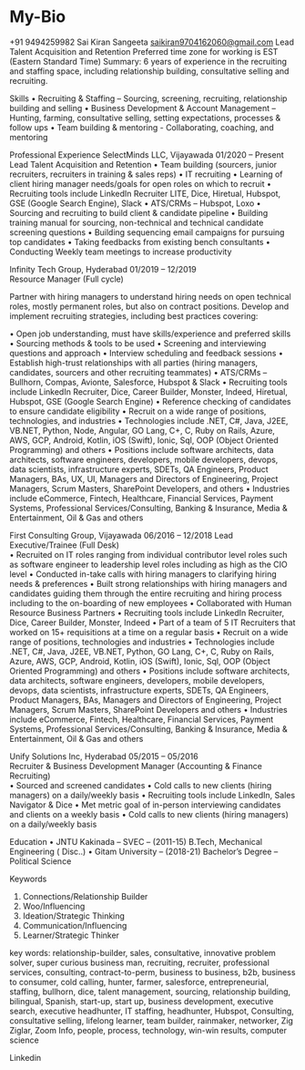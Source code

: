 # My-Bio
+91 9494259982	   	       		 Sai Kiran Sangeeta      	      saikiran9704162060@gmail.com
Lead Talent Acquisition and Retention
			  Preferred time zone for working is EST (Eastern Standard Time)
Summary: 
6 years of experience in the recruiting and staffing space, including relationship building, consultative selling and recruiting.  

Skills
•	Recruiting & Staffing – Sourcing, screening, recruiting, relationship building and selling
•	Business Development & Account Management – Hunting, farming, consultative selling, setting expectations, processes & follow ups
•	Team building & mentoring - Collaborating, coaching, and mentoring

Professional Experience
SelectMinds LLC, Vijayawada                                                                                                              01/2020 – Present	
Lead Talent Acquisition and Retention
•	Team building (sourcers, junior recruiters, recruiters in training & sales reps)
•	IT recruiting 
•	Learning of client hiring manager needs/goals for open roles on which to recruit 
•	Recruiting tools include LinkedIn Recruiter LITE, Dice, Hiretual, Hubspot, GSE (Google Search Engine), Slack
•	ATS/CRMs – Hubspot, Loxo 
•	Sourcing and recruiting to build client & candidate pipeline
•	Building training manual for sourcing, non-technical and technical candidate screening questions
•	Building sequencing email campaigns for pursuing top candidates
•	Taking feedbacks from existing bench consultants
•	Conducting Weekly team meetings to increase productivity


Infinity Tech Group, Hyderabad                                                                                                           01/2019 – 12/2019	
Resource Manager (Full cycle)

Partner with hiring managers to understand hiring needs on open technical roles, mostly permanent roles, but also on contract positions.  Develop and implement recruiting strategies, including best practices covering: 

•	Open job understanding, must have skills/experience and preferred skills
•	Sourcing methods & tools to be used
•	Screening and interviewing questions and approach
•	Interview scheduling and feedback sessions
•	Establish high-trust relationships with all parties (hiring managers, candidates, sourcers and other recruiting teammates) 
•	ATS/CRMs – Bullhorn, Compas, Avionte, Salesforce, Hubspot & Slack 
•	Recruiting tools include LinkedIn Recruiter, Dice, Career Builder, Monster, Indeed, Hiretual, Hubspot, GSE (Google Search Engine)
•	Reference checking of candidates to ensure candidate eligibility 
•	Recruit on a wide range of positions, technologies, and industries
•	Technologies include .NET, C#, Java, J2EE, VB.NET, Python, Node, Angular, GO Lang, C+, C, Ruby on Rails, Azure, AWS, GCP, Android, Kotlin, iOS (Swift), Ionic, Sql, OOP (Object Oriented Programming) and others
•	Positions include software architects, data architects, software engineers, developers, mobile developers, devops, data scientists, infrastructure experts, SDETs, QA Engineers, Product Managers, BAs, UX, UI, Managers and Directors of Engineering, Project Managers, Scrum Masters, SharePoint Developers, and others
•	Industries include eCommerce, Fintech, Healthcare, Financial Services, Payment Systems, Professional Services/Consulting, Banking & Insurance, Media & Entertainment, Oil & Gas and others

First Consulting Group, Vijayawada                                                                                                    06/2016 – 12/2018	
Lead Executive/Trainee (Full Desk)               	
•	Recruited on IT roles ranging from individual contributor level roles such as software engineer to leadership level roles including as high as the CIO level
•	Conducted in-take calls with hiring managers to clarifying hiring needs & preferences
•	Built strong relationships with hiring managers and candidates guiding them through the entire recruiting and hiring process including to the on-boarding of new employees
•	Collaborated with Human Resource Business Partners
•	Recruiting tools include LinkedIn Recruiter, Dice, Career Builder, Monster, Indeed
•	Part of a team of 5 IT Recruiters that worked on 15+ requisitions at a time on a regular basis 
•	Recruit on a wide range of positions, technologies and industries
•	Technologies include .NET, C#, Java, J2EE, VB.NET, Python, GO Lang, C+, C, Ruby on Rails, Azure, AWS, GCP, Android, Kotlin, iOS (Swift), Ionic, Sql, OOP (Object Oriented Programming) and others
•	Positions include software architects, data architects, software engineers, developers, mobile developers, devops, data scientists, infrastructure experts, SDETs, QA Engineers, Product Managers, BAs, Managers and Directors of Engineering, Project Managers, Scrum Masters, SharePoint Developers and others
•	Industries include eCommerce, Fintech, Healthcare, Financial Services, Payment Systems, Professional Services/Consulting, Banking & Insurance, Media & Entertainment, Oil & Gas and others

Unify Solutions Inc, Hyderabad                                                                                                           05/2015 – 05/2016	
Recruiter & Business Development Manager (Accounting & Finance Recruiting)               	
•	Sourced and screened candidates 
•	Cold calls to new clients (hiring managers) on a daily/weekly basis
•	Recruiting tools include LinkedIn, Sales Navigator & Dice
•	Met metric goal of in-person interviewing candidates and clients on a weekly basis 
•	Cold calls to new clients (hiring managers) on a daily/weekly basis

Education 
•	JNTU Kakinada – SVEC – (2011-15)
B.Tech, Mechanical Engineering ( Disc..)
•	Gitam University – (2018-21)
Bachelor’s Degree – Political Science

Keywords
1. Connections/Relationship Builder
2. Woo/Influencing
3. Ideation/Strategic Thinking
4. Communication/Influencing
5. Learner/Strategic Thinker

key words: relationship-builder, sales, consultative, innovative problem solver, super curious business man, recruiting, recruiter, professional services, consulting, contract-to-perm, business to business, b2b, business to consumer, cold calling, hunter, farmer, salesforce, entrepreneurial, staffing, bullhorn, dice, talent management, sourcing, relationship building, bilingual, Spanish, start-up, start up, business development, executive search, executive headhunter, IT staffing, headhunter, Hubspot, Consulting, consultative selling, lifelong learner, team builder, rainmaker, networker, Zig Ziglar, Zoom Info, people, process, technology, win-win results, computer science

Linkedin

